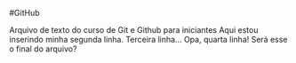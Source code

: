 #GitHub

Arquivo de texto do curso de Git e Github para iniciantes
Aqui estou inserindo minha segunda linha.
Terceira linha...
Opa, quarta linha!
Será esse o final do arquivo?
